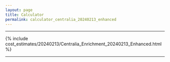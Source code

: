 ```yaml
---
layout: page
title: Calculator
permalink: calculator_centralia_20240213_enhanced
---
```


___

{% include cost_estimates/20240213/Centralia_Enrichment_20240213_Enhanced.html %}

___

